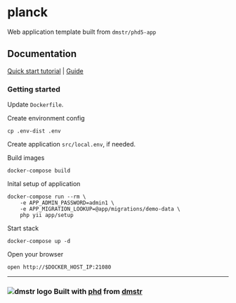 planck
======

Web application template built from `dmstr/phd5-app`

## Documentation

[Quick start tutorial](https://github.com/dmstr/docs-phd5/blob/master/guide/tutorials/docker-build-from-phd.md) | [Guide](https://github.com/dmstr/docs-phd5/blob/master/guide/README.md)

### Getting started

Update `Dockerfile`.

Create environment config

    cp .env-dist .env
    
Create application `src/local.env`, if needed.    

Build images

    docker-compose build
    
Inital setup of application    

    docker-compose run --rm \
        -e APP_ADMIN_PASSWORD=admin1 \
        -e APP_MIGRATION_LOOKUP=@app/migrations/demo-data \
        php yii app/setup
        
Start stack
        
    docker-compose up -d

Open your browser
 
    open http://$DOCKER_HOST_IP:21080
    

---

### ![dmstr logo](http://t.phundament.com/dmstr-16-cropped.png) Built with [phd](http://phd.dmstr.io) from [dmstr](http://diemeisterei.de)

